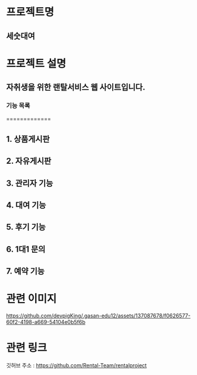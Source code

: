 프로젝트명  
=============
## 세숫대여


프로젝트 설명  
=============
## 자취생을 위한 랜탈서비스 웹 사이트입니다.


### 기능 목록
=============


## 1. 상품게시판
## 2. 자유게시판
## 3. 관리자 기능
## 4. 대여 기능
## 5. 후기 기능
## 6. 1대1 문의
## 7. 예약 기능


관련 이미지
=============


https://github.com/devpigKing/.gasan-edu12/assets/137087678/f0626577-60f2-4198-a669-54104e0b5f6b




# 관련 링크

깃허브 주소 : https://github.com/Rental-Team/rentalproject


